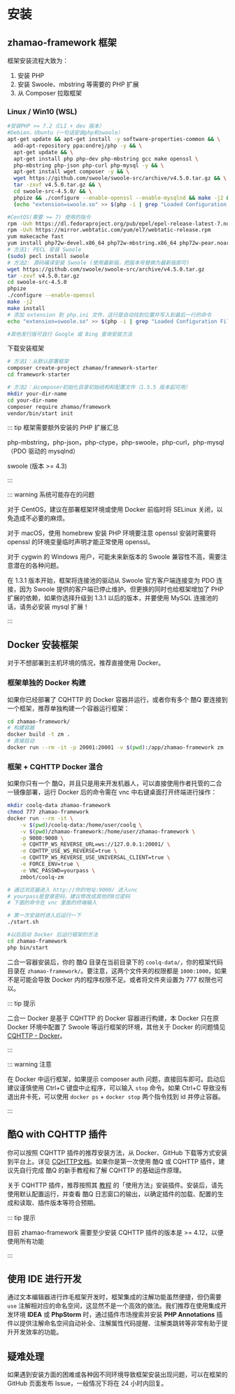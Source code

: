 # 安装

## zhamao-framework 框架

框架安装流程大致为：

1. 安装 PHP
2. 安装 Swoole、mbstring 等需要的 PHP 扩展
3. 从 Composer 拉取框架

### Linux / Win10 (WSL) 

```bash
#安装PHP >= 7.2（CLI + dev 版本）
#Debian、Ubuntu（一句话安装php和swoole）
apt-get update && apt-get install -y software-properties-common && \
  add-apt-repository ppa:ondrej/php -y && \
  apt-get update && \
  apt-get install php php-dev php-mbstring gcc make openssl \
  php-mbstring php-json php-curl php-mysql -y && \
  apt-get install wget composer -y && \
  wget https://github.com/swoole/swoole-src/archive/v4.5.0.tar.gz && \
  tar -zxvf v4.5.0.tar.gz && \
  cd swoole-src-4.5.0/ && \
  phpize && ./configure --enable-openssl --enable-mysqlnd && make -j2 && make install && \
  (echo "extension=swoole.so" >> $(php -i | grep "Loaded Configuration File" | awk '{print $5}'))

#CentOS(需要 >= 7) 使用的指令
rpm -Uvh https://dl.fedoraproject.org/pub/epel/epel-release-latest-7.noarch.rpm
rpm -Uvh https://mirror.webtatic.com/yum/el7/webtatic-release.rpm
yum makecache fast
yum install php72w-devel.x86_64 php72w-mbstring.x86_64 php72w-pear.noarch gcc gcc-c++ openssl-devel -y
# 方法1: PECL 安装 Swoole
(sudo) pecl install swoole
# 方法2: 源码编译安装 Swoole (使用最新版，把版本号替换为最新版即可)
wget https://github.com/swoole/swoole-src/archive/v4.5.0.tar.gz
tar -zxvf v4.5.0.tar.gz
cd swoole-src-4.5.0
phpize
./configure --enable-openssl
make -j2
make install
# 添加 extension 到 php.ini 文件，这行是自动找到位置并写入到最后一行的命令
echo "extension=swoole.so" >> $(php -i | grep "Loaded Configuration File" | awk '{print $5}')

#其他发行版可自行 Google 或 Bing 查询安装方法
```

下载安装框架

```bash
# 方法1：从默认部署框架
composer create-project zhamao/framework-starter
cd framework-starter

# 方法2：从composer初始化目录初始结构和配置文件（1.5.5 版本起可用）
mkdir your-dir-name
cd your-dir-name
composer require zhamao/framework
vendor/bin/start init
```

::: tip 框架需要额外安装的 PHP 扩展汇总

php-mbstring，php-json，php-ctype，php-swoole，php-curl，php-mysql（PDO 驱动的 mysqlnd）

swoole (版本 >= 4.3)

:::

::: warning 系统可能存在的问题

对于 CentOS，建议在部署框架环境或使用 Docker 前临时将 SELinux 关闭，以免造成不必要的麻烦。

对于 macOS，使用 homebrew 安装 PHP 环境要注意 openssl 安装时需要将 openssl 的环境变量临时声明才能正常使用 openssl。

对于 cygwin 的 Windows 用户，可能未来新版本的 Swoole 兼容性不高，需要注意潜在的各种问题。

在 1.3.1 版本开始，框架将连接池的驱动从 Swoole 官方客户端连接变为 PDO 连接，因为 Swoole 提供的客户端已停止维护。但更换的同时也给框架增加了 PHP 扩展的依赖，如果你选择升级到 1.3.1 以后的版本，并要使用 MySQL 连接池的话，请务必安装 mysql 扩展！

:::

## Docker 安装框架

对于不想部署到主机环境的情况，推荐直接使用 Docker。

### 框架单独的 Docker 构建

如果你已经部署了 CQHTTP 的 Docker 容器并运行，或者你有多个 酷Q 要连接到一个框架，推荐单独构建一个容器运行框架：

```bash
cd zhamao-framework/
# 构建容器
docker build -t zm .
# 直接启动
docker run --rm -it -p 20001:20001 -v $(pwd):/app/zhamao-framework zm
```

### 框架 + CQHTTP Docker 混合

如果你只有一个 酷Q，并且只是用来开发机器人，可以直接使用作者托管的二合一镜像部署，运行 Docker 后的命令需在 vnc 中右键桌面打开终端进行操作：

```bash
mkdir coolq-data zhamao-framework
chmod 777 zhamao-framework
docker run --rm -it \
	-v $(pwd)/coolq-data:/home/user/coolq \
	-v $(pwd)/zhamao-framework:/home/user/zhamao-framework \
	-p 9000:9000 \
	-e CQHTTP_WS_REVERSE_URL=ws://127.0.0.1:20001/ \
	-e CQHTTP_USE_WS_REVERSE=true \
	-e CQHTTP_WS_REVERSE_USE_UNIVERSAL_CLIENT=true \
	-e FORCE_ENV=true \
	-e VNC_PASSWD=yourpass \
	zmbot/coolq-zm

# 通过浏览器进入 http://你的地址:9000/ 进入vnc
# yourpass是登录密码，建议修改成其他的8位密码
# 下面的命令在 vnc 里面的终端输入

# 第一次安装时进入后运行一下
./start.sh

#以后启动 Docker 后运行框架的方法
cd zhamao-framework
php bin/start
```

二合一容器安装后，你的 酷Q 目录在当前目录下的 `coolq-data/`，你的框架代码目录在 `zhamao-framework/`。要注意，这两个文件夹的权限都是 `1000:1000`，如果不是可能会导致 Docker 内的程序权限不足。或者将文件夹设置为 777 权限也可以。

::: tip 提示

二合一 Docker 是基于 CQHTTP 的 Docker 容器进行构建，本 Docker 只在原 Docker 环境中配置了 Swoole 等运行框架的环境，其他关于 Docker 的问题情见 [CQHTTP - Docker](https://cqhttp.cc/docs/#/Docker)。

:::

::: warning 注意

在 Docker 中运行框架，如果提示 composer auth 问题，直接回车即可。启动后建议谨慎使用 Ctrl+C 键盘中止程序，可以输入 `stop` 命令。如果 Ctrl+C 导致没有退出并卡死，可以使用 `docker ps` + `docker stop` 两个指令找到 id 并停止容器。

:::

## 酷Q with CQHTTP 插件

你可以按照 CQHTTP 插件的推荐安装方法，从 Docker、GitHub 下载等方式安装到平台上。详见 [CQHTTP文档](https://cqhttp.cc/docs/)。如果你是第一次使用 酷Q 或 CQHTTP 插件，建议先自行完成 酷Q 的新手教程和了解 CQHTTP 的基础运作原理。

关于 CQHTTP 插件，推荐按照其 [教程](https://cqhttp.cc/docs/) 的「使用方法」安装插件。安装后，请先使用默认配置运行，并查看 酷Q 日志窗口的输出，以确定插件的加载、配置的生成和读取、插件版本等符合预期。

::: tip 提示

目前 zhamao-framework 需要至少安装 CQHTTP 插件的版本是 >= 4.12，以便使用所有功能

:::

## 使用 IDE 进行开发

通过文本编辑器进行炸毛框架开发时，框架集成的注解功能虽然便捷，但仍需要 `use` 注解相对应的命名空间，这显然不是一个高效的做法。我们推荐在使用集成开发环境 **IDEA** 或 **PhpStorm** 时，通过插件市场搜索并安装 **PHP Annotations** 插件以提供注解命名空间自动补全、注解属性代码提醒、注解类跳转等非常有助于提升开发效率的功能。

## 疑难处理

如果遇到安装方面的困难或各种因不同环境导致框架安装出现问题，可以在框架的 GitHub 页面发布 Issue，一般情况下将在 24 小时内回复。